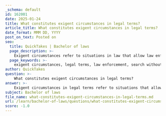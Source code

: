 ```yaml
---
_schema: default
id: 162001
date: 2025-01-24
title: What constitutes exigent circumstances in legal terms?
article_title: What constitutes exigent circumstances in legal terms?
date_format: MMM DD, YYYY
post_on_text: Posted on
seo:
  title: QuickTakes | Bachelor of laws
  page_description: >-
    Exigent circumstances refer to situations in law that allow law enforcement to conduct searches or arrests without a warrant due to immediate threats to public safety, risks of evidence destruction, or emergencies.
  page_keywords: >-
    exigent circumstances, legal terms, law enforcement, search without warrant, public safety, evidence destruction, hot pursuit, emergencies, immediate action, legal principle
author: QuickTakes
question: >-
    What constitutes exigent circumstances in legal terms?
answer: >-
    Exigent circumstances in legal terms refer to situations that allow law enforcement officers to conduct searches or make arrests without a warrant due to an immediate need to act. These circumstances typically arise when there is a significant risk to public safety or a likelihood that evidence may be destroyed if officers delay their actions to obtain a warrant.\n\nKey elements that constitute exigent circumstances include:\n\n1. **Immediate Threat to Public Safety**: If law enforcement believes that a person may be in danger or that a crime is actively occurring, they may enter a property without a warrant. For example, if officers hear gunshots or see someone in distress, they can act immediately to prevent harm.\n\n2. **Risk of Evidence Destruction**: If there is a reasonable belief that evidence related to a crime may be destroyed or removed before a warrant can be obtained, officers may proceed without a warrant. For instance, if police are pursuing a suspect who they believe may destroy drugs or weapons, they can enter the premises to secure the evidence.\n\n3. **Hot Pursuit**: If law enforcement is in active pursuit of a suspect who has fled into a private area, they may enter without a warrant to apprehend the suspect and prevent escape.\n\n4. **Public Safety Emergencies**: Situations such as natural disasters or other emergencies may also create exigent circumstances where immediate action is necessary to protect life or property.\n\nIn summary, exigent circumstances allow law enforcement to bypass the usual warrant requirement when there is an urgent need to act to protect life, prevent injury, or preserve evidence. This legal principle is grounded in the need for effective law enforcement while balancing individual rights.
subject: Bachelor of laws
file_name: what-constitutes-exigent-circumstances-in-legal-terms.md
url: /learn/bachelor-of-laws/questions/what-constitutes-exigent-circumstances-in-legal-terms
score: -1.0
---
```


&nbsp;